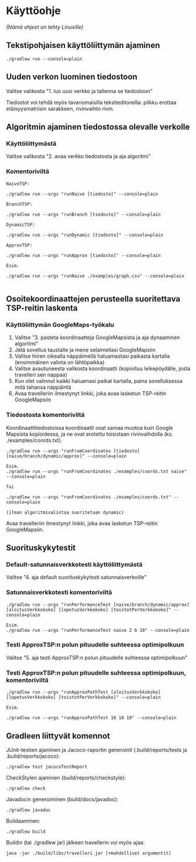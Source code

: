 # Käyttöohje
*(Nämä ohjeet on tehty Linuxille)*

## Tekstipohjaisen käyttöliittymän ajaminen 
```
./gradlew run --console=plain
```

## Uuden verkon luominen tiedostoon
Valitse valikosta "1. luo uusi verkko ja tallenna se tiedostoon"

Tiedostot voi tehdä myös tavanomaisilla tekstieditoreilla: pilkku erottaa etäisyysmatriisin sarakkeen, rivinvaihto rivin.

## Algoritmin ajaminen tiedostossa olevalle verkolle
### Käyttöliittymästä
Valitse valikosta "2. avaa verkko tiedostosta ja aja algoritmi"

### Komentoriviltä
```
NaiveTSP:

./gradlew run --args "runNaive [tiedosto]" --console=plain

BranchTSP:

./gradlew run --args "runBranch [tiedosto]" --console=plain

DynamicTSP:

./gradlew run --args "runDynamic [tiedosto]" --console=plain

ApproxTSP:

./gradlew run --args "runApprox [tiedosto]" --console=plain

Esim.

./gradlew run --args "runNaive ./examples/graph.csv" --console=plain


```
## Osoitekoordinaattejen perusteella suoritettava TSP-reitin laskenta

### Käyttöliittymän GoogleMaps-työkalu
1. Valitse "3. pasteta koordinaatteja GoogleMapsista ja aja dynaaminen algoritmi"
2. Jätä sovellus taustalle ja mene selaimellasi GoogleMapsiin
3. Valitse hiiren oikealla näppäimellä haluamastasi paikasta kartalla (ensimmäinen valinta on lähtöpaikka)
4. Valitse avautuneesta valikosta koordinaatti (kopioituu leikepöydälle, josta travelleri sen nappaa)
5. Kun olet valinnut kaikki haluamasi paikat kartalla, paina sovelluksessa mitä tahansa näppäintä
6. Avaa travelleriin ilmestynyt linkki, joka avaa lasketun TSP-reitin GoogleMapsiin

### Tiedostosta komentoriviltä
Koordinaattitiedostoissa koordinaatit ovat samaa muotoa kuin Google Mapsista kopioidessa, ja ne ovat erotettu toisistaan rivinvaihdolla (ks. ./examples/coords.txt). 


```
./gradlew run --args "runFromCoordinates [tiedosto] [naive/branch/dynamic/approx]" --console=plain

Esim.
./gradlew run --args "runFromCoordinates ./examples/coords.txt naive" --console=plain

Tai

./gradlew run --args "runFromCoordinates ./examples/coords.txt" --console=plain

(ilman algoritmivalintaa suoritetaan dynamic)

```

Avaa travelleriin ilmestynyt linkki, joka avaa lasketun TSP-reitin GoogleMapsiin. 

## Suorituskykytestit
### Default-satunnaisverkkotesti käyttöliittymästä
Valitse "4. aja default suorituskykytesti satunnaisverkoille"

### Satunnaisverkkotesti komentoriviltä
```
./gradlew run --args "runPerformanceTest [naive/branch/dynamic/approx] [aloitusVerkkokoko] [lopetusVerkkokoko] [toistotPerVerkkokoko]" --console=plain

Esim.
./gradlew run --args "runPerformanceTest naive 2 6 10" --console=plain
```
### Testi ApproxTSP:n polun pituudelle suhteessa optimipolkuun
Valitse "5. aja testi ApproxTSP:n polun pituudelle suhteessa optimipolkuun"

### Testi ApproxTSP:n polun pituudelle suhteessa optimipolkuun, komentoriviltä
```
./gradlew run --args "runApproxPathTest [aloitusVerkkokoko] [lopetusVerkkokoko] [toistotPerVerkkokoko]" --console=plain

Esim.

./gradlew run --args "runApproxPathTest 10 10 10" --console=plain

```

## Gradleen liittyvät komennot
JUnit-testien ajaminen ja Jacoco-raportin generointi (.build/reports/tests ja .build/reports/jacoco):
```
./gradlew test jacocoTestReport
```

CheckStylen ajaminen (build/reports/checkstyle):
```
./gradlew check
```

Javadocin generoiminen (build/docs/javadoc):
```
./gradlew javadoc
```

Buildaaminen:
```
./gradlew build
```

Buildin (tai ./gradlew jar) jälkeen travellerin voi myös ajaa:
```
java -jar ./build/libs/travelleri.jar [+mahdolliset argumentit]
```




